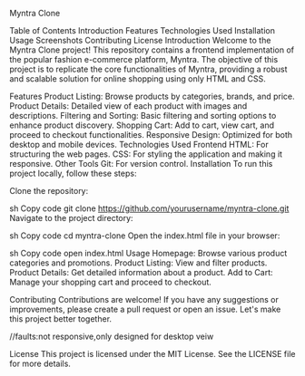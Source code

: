 Myntra Clone

Table of Contents
Introduction
Features
Technologies Used
Installation
Usage
Screenshots
Contributing
License
Introduction
Welcome to the Myntra Clone project! This repository contains a frontend implementation of the popular fashion e-commerce platform, Myntra. The objective of this project is to replicate the core functionalities of Myntra, providing a robust and scalable solution for online shopping using only HTML and CSS.

Features
Product Listing: Browse products by categories, brands, and price.
Product Details: Detailed view of each product with images and descriptions.
Filtering and Sorting: Basic filtering and sorting options to enhance product discovery.
Shopping Cart: Add to cart, view cart, and proceed to checkout functionalities.
Responsive Design: Optimized for both desktop and mobile devices.
Technologies Used
Frontend
HTML: For structuring the web pages.
CSS: For styling the application and making it responsive.
Other Tools
Git: For version control.
Installation
To run this project locally, follow these steps:

Clone the repository:

sh
Copy code
git clone https://github.com/yourusername/myntra-clone.git
Navigate to the project directory:

sh
Copy code
cd myntra-clone
Open the index.html file in your browser:

sh
Copy code
open index.html
Usage
Homepage: Browse various product categories and promotions.
Product Listing: View and filter products.
Product Details: Get detailed information about a product.
Add to Cart: Manage your shopping cart and proceed to checkout.


Contributing
Contributions are welcome! If you have any suggestions or improvements, please create a pull request or open an issue. Let's make this project better together.

//faults:not responsive,only designed for desktop veiw

License
This project is licensed under the MIT License. See the LICENSE file for more details.
